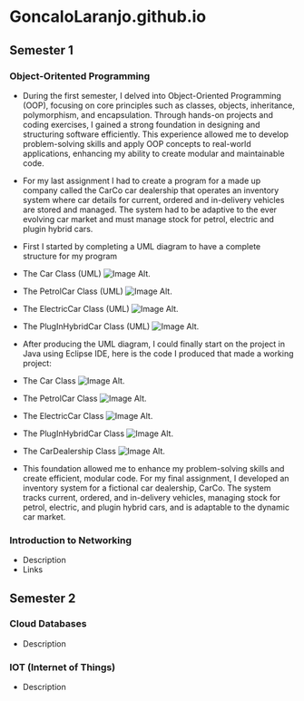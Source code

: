 # GoncaloLaranjo.github.io

## Semester 1 
### Object-Oritented Programming
- During the first semester, I delved into Object-Oriented Programming (OOP), focusing on core principles such as classes, objects, inheritance, polymorphism, and encapsulation. Through hands-on projects and coding exercises, I gained a strong foundation in designing and structuring software efficiently. This experience allowed me to develop problem-solving skills and apply OOP concepts to real-world applications, enhancing my ability to create modular and maintainable code.
 
- For my last assignment I had to create a program for a made up company called the CarCo car dealership that operates an inventory system where car details for current, ordered and in-delivery vehicles are stored and managed. The system had to be adaptive to the ever evolving car market and must manage stock for petrol, electric and plugin hybrid cars.

- First I started by completing a UML diagram to have a complete structure for my program
- The Car Class (UML)
![Image Alt](image_url).

- The PetrolCar Class (UML)
![Image Alt](image_url).

- The ElectricCar Class (UML)
![Image Alt](image_url).

- The PlugInHybridCar Class (UML)
![Image Alt](image_url).

- After producing the UML diagram, I could finally start on the project in Java using Eclipse IDE, here is the code I produced that made a working project:
- The Car Class
![Image Alt](image_url).

- The PetrolCar Class
![Image Alt](image_url).

- The ElectricCar Class 
![Image Alt](image_url).

- The PlugInHybridCar Class 
![Image Alt](image_url).

- The CarDealership Class 
![Image Alt](image_url).

- This foundation allowed me to enhance my problem-solving skills and create efficient, modular code. For my final assignment, I developed an inventory system for a fictional car dealership, CarCo. The system tracks current, ordered, and in-delivery vehicles, managing stock for petrol, electric, and plugin hybrid cars, and is adaptable to the dynamic car market.

### Introduction to Networking
- Description
- Links

## Semester 2
### Cloud Databases
- Description

### IOT (Internet of Things)
- Description
